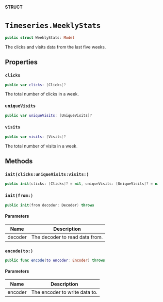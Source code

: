 **STRUCT**

# `Timeseries.WeeklyStats`

```swift
public struct WeeklyStats: Model
```

The clicks and visits data from the last five weeks.

## Properties
### `clicks`

```swift
public var clicks: [Clicks]?
```

The total number of clicks in a week.

### `uniqueVisits`

```swift
public var uniqueVisits: [UniqueVisits]?
```

### `visits`

```swift
public var visits: [Visits]?
```

The total number of visits in a week.

## Methods
### `init(clicks:uniqueVisits:visits:)`

```swift
public init(clicks: [Clicks]? = nil, uniqueVisits: [UniqueVisits]? = nil, visits: [Visits]? = nil)
```

### `init(from:)`

```swift
public init(from decoder: Decoder) throws
```

#### Parameters

| Name | Description |
| ---- | ----------- |
| decoder | The decoder to read data from. |

### `encode(to:)`

```swift
public func encode(to encoder: Encoder) throws
```

#### Parameters

| Name | Description |
| ---- | ----------- |
| encoder | The encoder to write data to. |